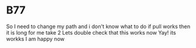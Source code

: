 # B77
So I need to change my path and i don't know what to do
if pull works then it is long for me 
take 2 
Lets double check that this works now 
Yay! its workks 
I am happy now 
